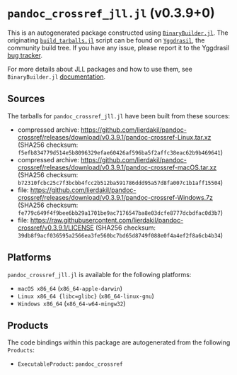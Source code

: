 # `pandoc_crossref_jll.jl` (v0.3.9+0)

This is an autogenerated package constructed using [`BinaryBuilder.jl`](https://github.com/JuliaPackaging/BinaryBuilder.jl). The originating [`build_tarballs.jl`](https://github.com/JuliaPackaging/Yggdrasil/blob/10503a3557ecb09a8a7e2db9bfb1f9e1cd086bc6/P/pandoc_crossref/build_tarballs.jl) script can be found on [`Yggdrasil`](https://github.com/JuliaPackaging/Yggdrasil/), the community build tree.  If you have any issue, please report it to the Yggdrasil [bug tracker](https://github.com/JuliaPackaging/Yggdrasil/issues).

For more details about JLL packages and how to use them, see `BinaryBuilder.jl` [documentation](https://juliapackaging.github.io/BinaryBuilder.jl/dev/jll/).

## Sources

The tarballs for `pandoc_crossref_jll.jl` have been built from these sources:

* compressed archive: https://github.com/lierdakil/pandoc-crossref/releases/download/v0.3.9.1/pandoc-crossref-Linux.tar.xz (SHA256 checksum: `f5efb834779d514e5b8096329efae60426af596ba5f2affc38eac62b9b469641`)
* compressed archive: https://github.com/lierdakil/pandoc-crossref/releases/download/v0.3.9.1/pandoc-crossref-macOS.tar.xz (SHA256 checksum: `b72310fcbc25c7f3bcbb4fcc2b512ba591786ddd95a57d8fa007c1b1aff15504`)
* file: https://github.com/lierdakil/pandoc-crossref/releases/download/v0.3.9.1/pandoc-crossref-Windows.7z (SHA256 checksum: `fe779c649f4f9bee6bb29a1701be9ac7176547ba8e03dcfe8777dcbdfac0d3b7`)
* file: https://raw.githubusercontent.com/lierdakil/pandoc-crossref/v0.3.9.1/LICENSE (SHA256 checksum: `39db8f9acf036595a2566ea3fe560bc7bd65d8749f088e0f4a4ef2f8a6cb4b34`)

## Platforms

`pandoc_crossref_jll.jl` is available for the following platforms:

* `macOS x86_64` (`x86_64-apple-darwin`)
* `Linux x86_64 {libc=glibc}` (`x86_64-linux-gnu`)
* `Windows x86_64` (`x86_64-w64-mingw32`)

## Products

The code bindings within this package are autogenerated from the following `Products`:

* `ExecutableProduct`: `pandoc_crossref`
